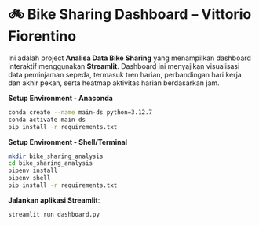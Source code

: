 # 🚲 Bike Sharing Dashboard – Vittorio Fiorentino

Ini adalah project **Analisa Data Bike Sharing** yang menampilkan dashboard interaktif menggunakan **Streamlit**. Dashboard ini menyajikan visualisasi data peminjaman sepeda, termasuk tren harian, perbandingan hari kerja dan akhir pekan, serta heatmap aktivitas harian berdasarkan jam.

**Setup Environment - Anaconda**
```bash
conda create --name main-ds python=3.12.7
conda activate main-ds
pip install -r requirements.txt
```
**Setup Environment - Shell/Terminal**
```bash
mkdir bike_sharing_analysis
cd bike_sharing_analysis
pipenv install
pipenv shell
pip install -r requirements.txt
```

**Jalankan aplikasi Streamlit**:

   ```bash
   streamlit run dashboard.py
   ```
